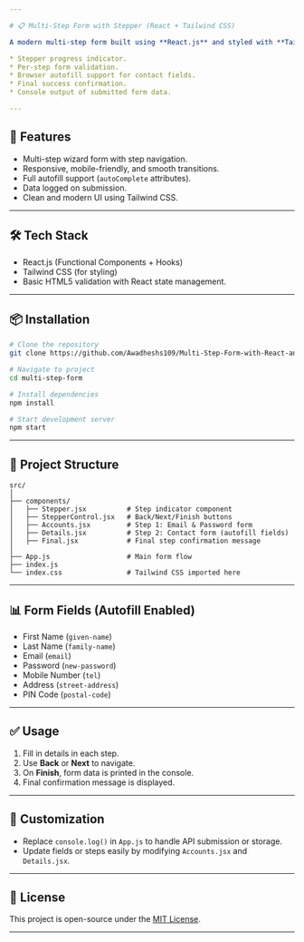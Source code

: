 ```yaml
---

# 📋 Multi-Step Form with Stepper (React + Tailwind CSS)

A modern multi-step form built using **React.js** and styled with **Tailwind CSS**, featuring:

* Stepper progress indicator.
* Per-step form validation.
* Browser autofill support for contact fields.
* Final success confirmation.
* Console output of submitted form data.

---
```


## 🚀 Features

* Multi-step wizard form with step navigation.
* Responsive, mobile-friendly, and smooth transitions.
* Full autofill support (`autoComplete` attributes).
* Data logged on submission.
* Clean and modern UI using Tailwind CSS.

---

## 🛠 Tech Stack

* React.js (Functional Components + Hooks)
* Tailwind CSS (for styling)
* Basic HTML5 validation with React state management.

---

## 📦 Installation

```bash
# Clone the repository
git clone https://github.com/Awadheshs109/Multi-Step-Form-with-React-and-Tailwind-CSS-Customizable.git

# Navigate to project
cd multi-step-form

# Install dependencies
npm install

# Start development server
npm start
```

---

## 📂 Project Structure

```
src/
│
├── components/
│   ├── Stepper.jsx          # Step indicator component
│   ├── StepperControl.jsx   # Back/Next/Finish buttons
│   ├── Accounts.jsx         # Step 1: Email & Password form
│   ├── Details.jsx          # Step 2: Contact form (autofill fields)
│   ├── Final.jsx            # Final step confirmation message
│
├── App.js                   # Main form flow
├── index.js
└── index.css                # Tailwind CSS imported here
```

---

## 📊 Form Fields (Autofill Enabled)

* First Name (`given-name`)
* Last Name (`family-name`)
* Email (`email`)
* Password (`new-password`)
* Mobile Number (`tel`)
* Address (`street-address`)
* PIN Code (`postal-code`)

---

## ✅ Usage

1. Fill in details in each step.
2. Use **Back** or **Next** to navigate.
3. On **Finish**, form data is printed in the console.
4. Final confirmation message is displayed.


---

## 💬 Customization

* Replace `console.log()` in `App.js` to handle API submission or storage.
* Update fields or steps easily by modifying `Accounts.jsx` and `Details.jsx`.

---

## 📄 License

This project is open-source under the [MIT License](LICENSE).

---
